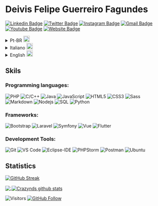 <!--
**DeivisFelipe/DeivisFelipe** is a ✨ _special_ ✨ repository because its `README.md` (this file) appears on your GitHub profile.

Here are some ideas to get you started:

- 🔭 I’m currently working on ...
- 🌱 I’m currently learning ...
- 👯 I’m looking to collaborate on ...
- 🤔 I’m looking for help with ...
- 💬 Ask me about ...
- 📫 How to reach me: ...
- 😄 Pronouns: ...
- ⚡ Fun fact: ...
-->

# Deivis Felipe Guerreiro Fagundes

[![Linkedin Badge](https://img.shields.io/badge/-Linkedin-blue?style=flat&logo=Linkedin&logoColor=white&link=https://www.linkedin.com/in/deivis-felipe-guerreiro/)](https://www.linkedin.com/in/deivis-felipe-guerreiro/)
[![Twitter Badge](https://img.shields.io/badge/-@DeivisFelipe01-1ca0f1?style=flat&labelColor=1ca0f1&logo=twitter&logoColor=white&link=https://twitter.com/DeivisFelipe01)](https://twitter.com/DeivisFelipe01)
[![Instagram Badge](https://img.shields.io/badge/-@deivis_felipe-e4405f?style=flat&labelColor=e4405f&logo=instagram&logoColor=white&link=https://www.instagram.com/deivis_felipe&utm_content=48o322o)](https://www.instagram.com/invites/contact/?i=1owgvdpv6220f&utm_content=48o322o)
[![Gmail Badge](https://img.shields.io/badge/-Email-c14438?style=flat&logo=Gmail&logoColor=white&link=mailto:deivis.guerreiro@gmail.com)](mailto:deivis.guerreiro@gmail.com)
[![Youtube Badge](https://img.shields.io/badge/-Youtube-F75E25?style=flat&logo=youtube&logoColor=white&link=https://www.youtube.com/channel/UCAdLxWaxmRof9B4RVZZcYXg)](https://www.youtube.com/channel/UCAdLxWaxmRof9B4RVZZcYXg)
[![Website Badge](https://img.shields.io/badge/-backboneweb.com.br-47CCCC?style=flat&logo=Google-Chrome&logoColor=white&link=https://backboneweb.com.br/)](https://backboneweb.com.br/)


<details>
  <summary>Pt-BR <img width="20" src="https://flagicons.lipis.dev/flags/4x3/br.svg"></summary>
  
## <img width="45" alt="about" src="https://raw.github.com/elizarov/elizarov/master/about.png"> Sobre

<img align="right" width="300" src="https://clubedosgeeks.com.br/wp-content/uploads/2016/01/quando_compila.gif" />

## Sou estudante de Ciência da Computação - UFSM e um programador PHP 😅

- 👨‍💻 Atualmente trabalho para Pjfit como desenvolvedor full-stack PHP/Symfony. 🖥️
- 📚 Estudo diariamente programação, inglês e italiano.
- 💪🏼 No meu tempo livre gravo videos e desenvolvo meu ERP.
- ⚡ Trabalho também como cientista de dados para um projeto do SUS. 

</details>

<details>
  <summary>Italiano <img width="20" src="https://flagicons.lipis.dev/flags/4x3/it.svg"></summary>
  
## <img width="45" alt="about" src="https://raw.github.com/elizarov/elizarov/master/about.png"> Su di me

<img align="right" width="300" src="https://clubedosgeeks.com.br/wp-content/uploads/2016/01/quando_compila.gif" />

## Sono uno studente di Informatica - UFSM e un programmatore PHP 😅

- 👨‍💻 Attualmente lavoro per Pjfit come sviluppatore full-stack PHP/Symfony. 🖥️
- 📚 Studio la programmazione quotidiana, inglese e italiano.
- 💪🏼 Nel tempo libero registro video e sviluppo il mio ERP.
- ⚡ Lavoro anche come data scientist per un progetto SUS.

</details>

<details>
  <summary>English <img width="20" src="https://flagicons.lipis.dev/flags/4x3/us.svg"></summary>

## <img width="45" alt="about" src="https://raw.github.com/elizarov/elizarov/master/about.png"> About Me

<img align="right" width="300" src="https://i.giphy.com/media/dfkXw8NbkkxsQ/giphy.gif" />

## I'm a Computer Science student - UFSM and I am a PHP programmer 😅

- 👨‍💻 Currently works for Pjfit as a full-stack PHP/Symfony developer. 🖥️
- 📚 I study programming, English and Italian daily.
- 💪🏼 In free time I record videos for my Youtube Channel and I develop my ERP.
- ⚡ I'm also working as data science for a SUS project.

  
</details>

## **Skils**

### Programming languages:

![PHP](https://img.shields.io/badge/-PHP-8993be?style=flat-square&logo=php&logoColor=ffffff)
![C/C++](http://img.shields.io/badge/-C/C++-FFA420?style=flat-square&logo=c&logoColor=ffffff)
![Java](http://img.shields.io/badge/-Java-D0A384?style=flat-square&logo=java&logoColor=ffffff)
![JavaScript](https://img.shields.io/badge/-JavaScript-%23F7DF1C?style=flat-square&logo=javascript&logoColor=000000&labelColor=%23F7DF1C&color=%23FFCE5A)
![HTML5](https://img.shields.io/badge/-HTML5-%23E44D27?style=flat-square&logo=html5&logoColor=ffffff)
![CSS3](https://img.shields.io/badge/-CSS3-%231572B6?style=flat-square&logo=css3)
![Sass](https://img.shields.io/badge/-Sass-%23CC6699?style=flat-square&logo=sass&logoColor=ffffff)
![Markdown](https://img.shields.io/badge/-Markdown-000000?style=flat-square&logo=markdown)
![Nodejs](https://img.shields.io/badge/-Nodejs-339933?style=flat-square&logo=Node.js&logoColor=ffffff)
![SQL](https://img.shields.io/badge/-Sql-CC2927?style=flat-square&logo=microsoft-sql-server&logoColor=ffffff)
![Python](https://img.shields.io/badge/-Python-EEC900?style=flat-square&logo=Python&logoColor=ffffff)

### Frameworks:

![Bootstrap](https://img.shields.io/badge/-Bootstrap-563D7C?style=flat-square&logo=Bootstrap)
![Laravel](https://img.shields.io/badge/-Laravel-606E8C?style=flat-square&logo=php&logoColor=ffffff)
![Symfony](https://img.shields.io/badge/-Symfony-4C9141?style=flat-square&logo=php&logoColor=ffffff)
![Vue](https://img.shields.io/badge/-Vue-41B883?style=flat-square&logo=javascript&logoColor=ffffff)
![Flutter](https://img.shields.io/badge/-Flutter-2D572C?style=flat-square&logo=flutter&logoColor=ffffff)


### Development Tools:

![Git](https://img.shields.io/badge/-Git-%23F05032?style=flat-square&logo=git&logoColor=%23ffffff)
![VS Code](http://img.shields.io/badge/-VS%20Code-007ACC?style=flat-square&logo=visual-studio-code&logoColor=ffffff)
![Eclipse-IDE](http://img.shields.io/badge/-Eclipse-2C2255?style=flat-square&logo=eclipse&logoColor=ffffff)
![PHPStorm](http://img.shields.io/badge/-PHPStorm-CF3476?style=flat-square&logo=php&logoColor=ffffff)
![Postman](http://img.shields.io/badge/-Postman-F3DA0B?style=flat-square&logo=postman&logoColor=000000&labelColor=%23F7DF1C)
![Ubuntu](http://img.shields.io/badge/-Ubuntu-6D3F5B?style=flat-square&logo=ubuntu&logoColor=ffffff)

## **Statistics**

[![GitHub Streak](http://github-readme-streak-stats.herokuapp.com?user=DeivisFelipe&theme=light&hide_border=true&date_format=M%20j%5B%2C%20Y%5D)](https://git.io/streak-stats)

<a href="https://github.com/DeivisFelipe">
  <img align="center" src="https://github-readme-stats.vercel.app/api/top-langs/?username=DeivisFelipe&theme=tokyonight&hide_langs_below=1&hide=jupyter%20notebook&langs_count=7&layout=compact" />
</a>

<a href="https://github.com/DeivisFelipe">
 <img align="center" src="https://github-readme-stats.vercel.app/api?username=DeivisFelipe&show_icons=true&theme=tokyonight&line_height=27&count_private=true" alt="Crazynds github stats"/>
</a>

![Visitors](https://shields-io-visitor-counter.herokuapp.com/badge?page=DeivisFelipe&label=visitors&logo=Codeforces&style=for-the-badge&labelColor=black&color=forestgreen)
[![GitHub Follow](https://img.shields.io/github/followers/DeivisFelipe?label=follow&logo=github&style=for-the-badge&labelColor=black)](https://github.com/DeivisFelipe)

